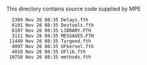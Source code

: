 This directory contains source code supplied by MPE


```
  2389 Nov 26 08:35 Delays.fth
  6191 Nov 26 08:35 Devtools.fth
  8107 Nov 26 08:35 LIBRARY.FTH
  3111 Nov 26 08:35 MESSAGES.FTH
 11449 Nov 26 08:35 Targend.fth
  4897 Nov 26 08:35 UFkernel.fth
  4010 Nov 26 08:35 UFlib.fth
 10750 Nov 26 08:35 methods.fth
```
